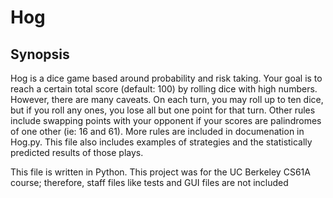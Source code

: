 # Hog
Synopsis
-------------
Hog is a dice game based around probability and risk taking. Your goal is 
to reach a certain total score (default: 100) by rolling dice with high 
numbers. However, there are many caveats. On each turn, you may roll up to 
ten dice, but if you roll any ones, you lose all but one point for that turn.
Other rules include swapping points with your opponent if your scores are 
palindromes of one other (ie: 16 and 61). More rules are included in 
documenation in Hog.py. This file also includes examples of strategies 
and the statistically predicted results of those plays.

This file is written in Python. This project was for the UC Berkeley CS61A
course; therefore, staff files like tests and GUI files are not included 
